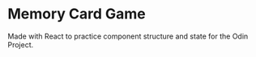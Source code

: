 # Memory Card Game

Made with React to practice component structure and state for the Odin Project.
